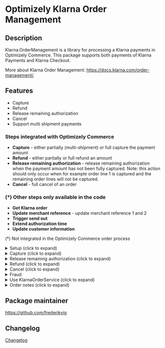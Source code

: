Optimizely Klarna Order Management
=============

## Description

Klarna.OrderManagement is a library for processing a Klarna payments in Optimizely Commerce. This package supports both payments of Klarna Payments and Klarna Checkout. 

More about Klarna Order Management: https://docs.klarna.com/order-management/.

## Features
* Capture
* Refund
* Release remaining authorization
* Cancel
* Support multi shipment payments

### Steps integrated with Optimizely Commerce
- **Capture** - either partially (multi-shipment) or full capture the payment amount
- **Refund** - either partially or full refund an amount
- **Release remaining authorization** - release remaining authorization when the payment amount has not been fully captured. Note: this action should only occur when for example order line 1 is captured and the remaining order lines will not be captured.
- **Cancel** - full cancel of an order

### (*) Other steps only available in the code
- **Get Klarna order**
- **Update merchant reference** - update merchant reference 1 and 2
- **Trigger send out**
- **Extend authorization time**
- **Update customer information**

(*) Not integrated in the Optimizely Commerce order process

<details>
  <summary>Setup (click to expand)</summary>

Start by installing NuGet packages (use [NuGet](http://nuget.optimizely.com/)):

```
dotnet add package Klarna.OrderManagement.v3
```

Both Klarna Payments and Klarna Checkout have dependencies on the Klarna Order Management package. It's more likely that one of those packages are installed, which automatically install this package.    
</details>

<details>
  <summary>Capture (click to expand)</summary>

Capturing payments is done by completing a shipment in Optimizely Order Management. Follow these steps to complete a shipment:

- Open the order in the Order Management screen
- Go to Order details and Form details for the order
- Under shipments and the line item click 'Release'
- This will open a modal window, click 'Release shipment'
- Then click 'Add to PickList'
- And 'Complate shipment'
- Complete shipment for corresponding order
    - You can enter tracking number in the 'Complete Shipment' pop-up, this will be available as shipping information in Klarna
    - The 'OK' button triggers the payment gateway to do a capture, if capturing the payment succeeds the pop up will close. Otherwise you'll receive an error message in the pop up or, if there's something wrong with the payment there should be a new order note with exception information on the order.

Look at the [order notes section](#order-notes) for example order notes regarding captures.

####  Partial capture
Upon completing a shipment in a multi-shipment scenario, a partial capture will be done towards Klarna. The partial capture will capture the amount that has to be captured for that specific shipment. If all shipments are completed, the full order amount will have been captured.


#### Change Capture data
By default all capture data should be set automatically. However, similar to Klarna Payment sessions, it is possible to change capture data before it is sent to Klarna. In order to do so you can create an implementation of ``ICaptureBuilder`` and register it with your IoC container.
```csharp
public class DemoCaptureBuilder : ICaptureBuilder
{
    public CaptureData Build(CaptureData captureData, IOrderGroup orderGroup, IOrderForm returnOrderForm, IPayment payment)
    {
        // Here you can make changes to captureData if needed
        return captureData;
    }
}
```
</details>
<details>
  <summary>Release remaining authorization (click to expand)</summary>

In a multi-shipment scenario, each individual shipment can be completed or cancelled. For instance, an order with two shipments, one shipments was fullfilled and the other one was cancelled (partially completed). This means the remaining authorized amount at Klarna needs to be released.

When the last shipment is handled, the payment gateway is called to release the remaining authorized amount at Klarna. The transactions overview in the Form details tab contains an extra row for the release remaining authorization step. Also, a note is saved at the order to inform the user.
</details>
<details>
  <summary>Refund (click to expand)</summary>

To create a return in Optimizely Order Management the order must have the completed status. Follow these steps to create a return:

- Open the order in Optimizely Commerce
- Go to the Form details tab
- Click the 'Create return' button next to the line item
- New popup window is opened, add order lines, some comments and finally press 'Save'

![Order create return](/docs/screenshots/order-create-return.PNG?raw=true "Order create return")

- Press the 'Acknowledge Receipt Items' button
- To complete the return press the 'Complete button'

By default we don't include the shipping fee. This can be changed in the IKlarnaOrderService Refund method by overriding it. Note that merchants need to remember to change the total in the Complete refund screen to include the shipping fee otherwise the total will not include it.

When the return is completed the payment gateway is called to create a refund at Klarna. In the Transactions section, an extra row for the payment refund (called Credit in Optimizely) has been added. Also, a note is added to the order.

![Order payments refund](/docs/screenshots/order-payments-refund.PNG?raw=true "Order payments refund")

#### Change Refund data
It is possible to change refund data before sending it to Klarna, similar to [changing capture data](#Change-Capture-data) it is possible to do so by creating an implementation of ```IRefundBuilder``` and registering it with your IoC container.
```csharp
public class DemoRefundBuilder : IRefundBuilder
{
    public Refund Build(Refund refund, IOrderGroup orderGroup, OrderForm returnOrderForm, IPayment payment)
    {
        // Here you can make changes to refund if needed
        return refund;
    }
}
```
</details>
<details>
  <summary>Cancel (click to expand)</summary>

Whenever an order is cancelled in Optimizely the payment gateway is called to also cancel the payment in Klarna.
An order in Optimizely can only be can cancelled when the items haven't been shipped yet. 

After the cancel button is pressed the payment gateway is called. The passed payment object contains the transaction type 'Void' which means the payment should be cancelled. This is also what happens in Klarna.

![Order payments void](/docs/screenshots/order-payments-void.PNG?raw=true "Order payments void")
</details>
<details>
  <summary>Fraud</summary>

Once a Klarna order has been approved and successfully placed by a customer, the order data (customer billing address, customer shipping address, and order line items) should not be changed by a merchant admin. Updating order data after an order has been placed transfers the risk of capturing funds from Klarna to the merchant. While an order system may allow updates to an order, be aware that those updates are not updated in the Klarna system. If a change to this kind of order data is necessary, Klarna recommends cancelling the existing order and having the customer place a new Klarna order.
</details>
<details>
  <summary>Use KlarnaOrderService (click to expand)</summary>

The IKlarnaOrderService interface contains some methods to work with Klarna payments. The following methods are used for integration in Optimizely Order Management: CancelOrder, CaptureOrder, Refund and ReleaseRemainingAuthorization.

```csharp
    public interface IKlarnaOrderService
    {
        Task CancelOrder(string orderId);

        Task UpdateMerchantReferences(string orderId, string merchantReference1, string merchantReference2);
        Task<OrderManagementCapture> CaptureOrder(string orderId, int amount, string description, IOrderGroup orderGroup, IOrderForm orderForm, IPayment payment);

        Task<OrderManagementCapture> CaptureOrder(string orderId, int amount, string description, IOrderGroup orderGroup, IOrderForm orderForm, IPayment payment, IShipment shipment);

        Task Refund(string orderId, IOrderGroup orderGroup, OrderForm orderForm, IPayment payment);

        Task ReleaseRemainingAuthorization(string orderId);

        Task TriggerSendOut(string orderId, string captureId);

        Task<OrderManagementOrder> GetOrder(string orderId);

        Task ExtendAuthorizationTime(string orderId);

        Task UpdateCustomerInformation(string orderId, OrderManagementCustomerAddresses updateCustomerDetails);
        Task AcknowledgeOrder(IPurchaseOrder purchaseOrder);
    }
```
</details>
<details>
  <summary>Order notes (click to expand)<a name="order-notes"></a></summary>
	
Optimizely uses order notes internally to show updates to users regarding the current order. For example, when a shipment was released or when a return was created. Order notes are also saved by the Klarna package to inform merchants about the Klarna payment process. 

![Order notes](/docs/screenshots/order-notes-complete.PNG?raw=true "Order notes")
</details>

## Package maintainer
https://github.com/frederikvig

## Changelog
[Changelog](../../CHANGELOG.md)
